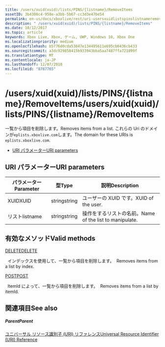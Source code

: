 ```yaml
---
title: /users/xuid(xuid)/lists/PINS/{listname}/RemoveItems
assetID: 3b4386c4-958e-a3bb-5b67-cc3d3e47be54
permalink: en-us/docs/xboxlive/rest/uri-usersxuidlistspinslistnameremoveitems.html
description: " /users/xuid(xuid)/lists/PINS/{listname}/RemoveItems"
ms.date: 10/12/2017
ms.topic: article
keywords: Xbox Live, Xbox, ゲーム, UWP, Windows 10, Xbox One
ms.localizationpriority: medium
ms.openlocfilehash: b5776d0cda53847e134495611e695cb6436cb433
ms.sourcegitcommit: a3dc929858415b933943bba5aa7487ffa721899f
ms.translationtype: MT
ms.contentlocale: ja-JP
ms.lasthandoff: 12/07/2018
ms.locfileid: "8787765"
---
```

# <a name="usersxuidxuidlistspinslistnameremoveitems"></a><span data-ttu-id="77df5-104">/users/xuid(xuid)/lists/PINS/{listname}/RemoveItems</span><span class="sxs-lookup"><span data-stu-id="77df5-104">/users/xuid(xuid)/lists/PINS/{listname}/RemoveItems</span></span>
<span data-ttu-id="77df5-105">一覧から項目を削除します。</span><span class="sxs-lookup"><span data-stu-id="77df5-105">Removes items from a list.</span></span> <span data-ttu-id="77df5-106">これらの Uri のドメインが`eplists.xboxlive.com`します。</span><span class="sxs-lookup"><span data-stu-id="77df5-106">The domain for these URIs is `eplists.xboxlive.com`.</span></span>
 
  * [<span data-ttu-id="77df5-107">URI パラメーター</span><span class="sxs-lookup"><span data-stu-id="77df5-107">URI parameters</span></span>](#ID4EV)
 
<a id="ID4EV"></a>

 
## <a name="uri-parameters"></a><span data-ttu-id="77df5-108">URI パラメーター</span><span class="sxs-lookup"><span data-stu-id="77df5-108">URI parameters</span></span> 
 
| <span data-ttu-id="77df5-109">パラメーター</span><span class="sxs-lookup"><span data-stu-id="77df5-109">Parameter</span></span>| <span data-ttu-id="77df5-110">型</span><span class="sxs-lookup"><span data-stu-id="77df5-110">Type</span></span>| <span data-ttu-id="77df5-111">説明</span><span class="sxs-lookup"><span data-stu-id="77df5-111">Description</span></span>| 
| --- | --- | --- | 
| <span data-ttu-id="77df5-112">XUID</span><span class="sxs-lookup"><span data-stu-id="77df5-112">XUID</span></span>| <span data-ttu-id="77df5-113">string</span><span class="sxs-lookup"><span data-stu-id="77df5-113">string</span></span>| <span data-ttu-id="77df5-114">ユーザーの XUID です。</span><span class="sxs-lookup"><span data-stu-id="77df5-114">XUID of the user.</span></span>| 
| <span data-ttu-id="77df5-115">リスト</span><span class="sxs-lookup"><span data-stu-id="77df5-115">listname</span></span>| <span data-ttu-id="77df5-116">string</span><span class="sxs-lookup"><span data-stu-id="77df5-116">string</span></span>| <span data-ttu-id="77df5-117">操作をするリストの名前。</span><span class="sxs-lookup"><span data-stu-id="77df5-117">Name of the list to manipulate.</span></span>| 
  
<a id="ID4E5B"></a>

 
## <a name="valid-methods"></a><span data-ttu-id="77df5-118">有効なメソッド</span><span class="sxs-lookup"><span data-stu-id="77df5-118">Valid methods</span></span>

[<span data-ttu-id="77df5-119">DELETE</span><span class="sxs-lookup"><span data-stu-id="77df5-119">DELETE</span></span>](uri-usersxuidlistspinslistnameremoveitemsdelete.md)

<span data-ttu-id="77df5-120">&nbsp;&nbsp;インデックスを使用して、一覧から項目を削除します。</span><span class="sxs-lookup"><span data-stu-id="77df5-120">&nbsp;&nbsp;Removes items from a list by index.</span></span>

[<span data-ttu-id="77df5-121">POST</span><span class="sxs-lookup"><span data-stu-id="77df5-121">POST</span></span>](uri-usersxuidlistspinslistnameremoveitemspost.md)

<span data-ttu-id="77df5-122">&nbsp;&nbsp;ItemId によって、一覧から項目を削除します。</span><span class="sxs-lookup"><span data-stu-id="77df5-122">&nbsp;&nbsp;Removes items from a list by itemId.</span></span>
 
<a id="ID4ELC"></a>

 
## <a name="see-also"></a><span data-ttu-id="77df5-123">関連項目</span><span class="sxs-lookup"><span data-stu-id="77df5-123">See also</span></span>
 
<a id="ID4ENC"></a>

 
##### <a name="parent"></a><span data-ttu-id="77df5-124">Parent</span><span class="sxs-lookup"><span data-stu-id="77df5-124">Parent</span></span> 

[<span data-ttu-id="77df5-125">ユニバーサル リソース識別子 (URI) リファレンス</span><span class="sxs-lookup"><span data-stu-id="77df5-125">Universal Resource Identifier (URI) Reference</span></span>](../atoc-xboxlivews-reference-uris.md)

   